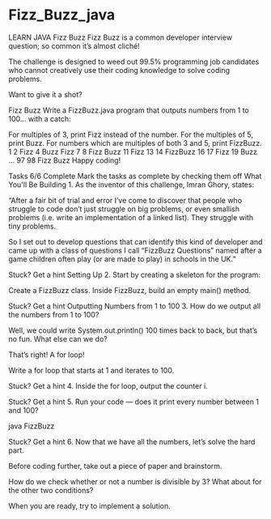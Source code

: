 # Fizz_Buzz_java
LEARN JAVA
Fizz Buzz
Fizz Buzz is a common developer interview question; so common it’s almost cliché!

The challenge is designed to weed out 99.5% programming job candidates who cannot creatively use their coding knowledge to solve coding problems.

Want to give it a shot?

Fizz Buzz
Write a FizzBuzz.java program that outputs numbers from 1 to 100… with a catch:

For multiples of 3, print Fizz instead of the number.
For the multiples of 5, print Buzz.
For numbers which are multiples of both 3 and 5, print FizzBuzz.
1
2
Fizz
4
Buzz
Fizz
7
8
Fizz
Buzz
11
Fizz
13
14
FizzBuzz
16
17
Fizz
19
Buzz
    ...
97
98
Fizz
Buzz
Happy coding!

Tasks
6/6 Complete
Mark the tasks as complete by checking them off
What You'll Be Building
1.
As the inventor of this challenge, Imran Ghory, states:

“After a fair bit of trial and error I’ve come to discover that people who struggle to code don’t just struggle on big problems, or even smallish problems (i.e. write an implementation of a linked list). They struggle with tiny problems.

So I set out to develop questions that can identify this kind of developer and came up with a class of questions I call “FizzBuzz Questions” named after a game children often play (or are made to play) in schools in the UK.”


Stuck? Get a hint
Setting Up
2.
Start by creating a skeleton for the program:

Create a FizzBuzz class.
Inside FizzBuzz, build an empty main() method.

Stuck? Get a hint
Outputting Numbers from 1 to 100
3.
How do we output all the numbers from 1 to 100?

Well, we could write System.out.println() 100 times back to back, but that’s no fun. What else can we do?

That’s right! A for loop!

Write a for loop that starts at 1 and iterates to 100.


Stuck? Get a hint
4.
Inside the for loop, output the counter i.


Stuck? Get a hint
5.
Run your code — does it print every number between 1 and 100?

java FizzBuzz

Stuck? Get a hint
6.
Now that we have all the numbers, let’s solve the hard part.

Before coding further, take out a piece of paper and brainstorm.

How do we check whether or not a number is divisible by 3? What about for the other two conditions?

When you are ready, try to implement a solution.
